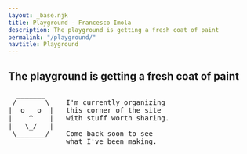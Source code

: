 ```yaml
---
layout: _base.njk
title: Playground - Francesco Imola
description: The playground is getting a fresh coat of paint
permalink: "/playground/"
navtitle: Playground
---
```


## The playground is getting a fresh coat of paint

<pre class="ascii-art">
  _______
 /       \    I'm currently organizing
|  o   o  |   this corner of the site
|    ^    |   with stuff worth sharing.
|   \_/   |   
 \_______/    Come back soon to see
              what I've been making.
</pre>
